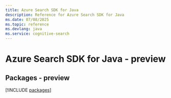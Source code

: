 ```yaml
---
title: Azure Search SDK for Java
description: Reference for Azure Search SDK for Java
ms.date: 07/08/2025
ms.topic: reference
ms.devlang: java
ms.service: cognitive-search
---
```

# Azure Search SDK for Java - preview
## Packages - preview
[!INCLUDE [packages](search-index.md)]